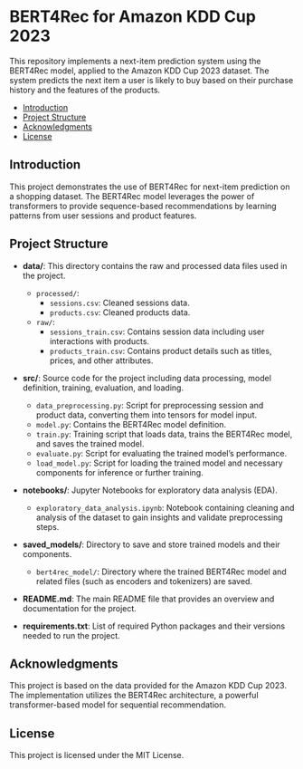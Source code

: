 # BERT4Rec for Amazon KDD Cup 2023

This repository implements a next-item prediction system using the BERT4Rec model, applied to the Amazon KDD Cup 2023 dataset. The system predicts the next item a user is likely to buy based on their purchase history and the features of the products.

- [Introduction](#introduction)
- [Project Structure](#project-structure)
- [Acknowledgments](#acknowledgments)
- [License](#license)

## Introduction

This project demonstrates the use of BERT4Rec for next-item prediction on a shopping dataset. The BERT4Rec model leverages the power of transformers to provide sequence-based recommendations by learning patterns from user sessions and product features.

## Project Structure

- **data/**: This directory contains the raw and processed data files used in the project.
  - `processed/`:
    - `sessions.csv`: Cleaned sessions data.
    - `products.csv`: Cleaned products data.
  - `raw/`:
    - `sessions_train.csv`: Contains session data including user interactions with products.
    - `products_train.csv`: Contains product details such as titles, prices, and other attributes.
- **src/**: Source code for the project including data processing, model definition, training, evaluation, and loading.
  - `data_preprocessing.py`: Script for preprocessing session and product data, converting them into tensors for model input.
  - `model.py`: Contains the BERT4Rec model definition.
  - `train.py`: Training script that loads data, trains the BERT4Rec model, and saves the trained model.
  - `evaluate.py`: Script for evaluating the trained model’s performance.
  - `load_model.py`: Script for loading the trained model and necessary components for inference or further training.

- **notebooks/**: Jupyter Notebooks for exploratory data analysis (EDA).
  - `exploratory_data_analysis.ipynb`: Notebook containing cleaning and analysis of the dataset to gain insights and validate preprocessing steps.

- **saved_models/**: Directory to save and store trained models and their components.
  - `bert4rec_model/`: Directory where the trained BERT4Rec model and related files (such as encoders and tokenizers) are saved.

- **README.md**: The main README file that provides an overview and documentation for the project.

- **requirements.txt**: List of required Python packages and their versions needed to run the project.


## Acknowledgments

This project is based on the data provided for the Amazon KDD Cup 2023. The implementation utilizes the BERT4Rec architecture, a powerful transformer-based model for sequential recommendation.

## License

This project is licensed under the MIT License.
